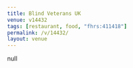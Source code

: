 ```yaml
---
title: Blind Veterans UK
venue: v14432
tags: [restaurant, food, "fhrs:411418"]
permalink: /v/14432/
layout: venue
---
```

null
